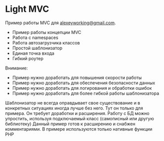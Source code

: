 # Light MVC

Пример работы MVC для alexeyworking@gmail.com.

  - Пример работы концепции MVC
  - Работа с namespaces
  - Работа автозагрузчика классов
  - Простой шаблонизатор
  - Единая точка входа
  - Гибкий роутер

Внимание:
  - Пример нужно доработать для повышения скорости работы
  - Пример нужно доработать для обеспечения безопасности данных
  - Пример нужно доработать для логирования и обработки ошибок
  - Пример нужно доработать для более гибкой работы шаблонизатора

Шаблонизатор не всегда оправдывает свое существование и в конкретных ситуациях иногда лучше без него. Тут он только для примера. Он требует доработки и расширения.
Работу с БД можно упростить, используя подключаемый класс (самописный или другую библиотеку)
Данный пример готов к расширению и снабжен комментариями.
В примере используются только нативные функции PHP
